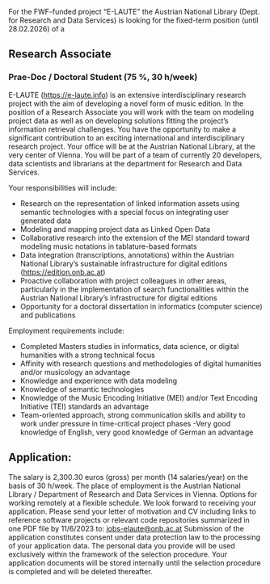 For the FWF-funded project “E-LAUTE” the Austrian National Library (Dept. for Research and Data Services) is looking for the fixed-term position (until 28.02.2026) of a

## Research Associate 
### Prae-Doc / Doctoral Student (75 %, 30 h/week)


E-LAUTE (https://e-laute.info) is an extensive interdisciplinary research project with the aim of developing a novel form of music edition. In the position of a Research Associate you will work with the team on modeling project data as well as on developing solutions fitting the project’s information retrieval challenges.
You have the opportunity to make a significant contribution to an exciting international and interdisciplinary research project. Your office will be at the Austrian National Library, at the very center of Vienna. You will be part of a team of currently 20 developers, data scientists and librarians at the department for Research and Data Services.

Your responsibilities will include:
- Research on the representation of linked information assets using semantic technologies with a special focus on integrating user generated data
- Modeling and mapping project data as Linked Open Data
- Collaborative research into the extension of the MEI standard toward modeling music notations in tablature-based formats
- Data integration (transcriptions, annotations) within the Austrian National Library’s sustainable infrastructure for digital editions (https://edition.onb.ac.at)
- Proactive collaboration with project colleagues in other areas, particularly in the implementation of search functionalities within the Austrian National Library’s infrastructure for digital editions
- Opportunity for a doctoral dissertation in informatics (computer science) and publications

Employment requirements include:
- Completed Masters studies in informatics, data science, or digital humanities with a strong technical focus
- Affinity with research questions and methodologies of digital humanities and/or musicology an advantage
- Knowledge and experience with data modeling
- Knowledge of semantic technologies
- Knowledge of the Music Encoding Initiative (MEI) and/or Text Encoding Initiative (TEI) standards an advantage
- Team-oriented approach, strong communication skills and ability to work under pressure in time-critical project phases
-Very good knowledge of English, very good knowledge of German an advantage

## Application:
The salary is 2,300.30 euros (gross) per month (14 salaries/year) on the basis of 30 h/week. The place of employment is the Austrian National Library / Department of Research and Data Services in Vienna. Options for working remotely at a flexible schedule.
We look forward to receiving your application. Please send your letter of motivation and CV including links to reference software projects or relevant code repositories summarized in one PDF file by 11/6/2023 to: [jobs-elaute@onb.ac.at](mailto:jobs-elaute@onb.ac.at?subject=Bewerbung%Wissenschaftliche%20MitarbeiterIn%20Datenmodellierung)
Submission of the application constitutes consent under data protection law to the processing of your application data. The personal data you provide will be used exclusively within the framework of the selection procedure. Your application documents will be stored internally until the selection procedure is completed and will be deleted thereafter.




